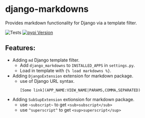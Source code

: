 # django-markdowns

Provides markdown functionality for Django via a template filter.

![Tests](https://github.com/jnphilipp/django-markdowns/actions/workflows/tests.yml/badge.svg)
[![pypi Version](https://img.shields.io/pypi/v/django-markdowns.svg?logo=pypi&logoColor=white)](https://pypi.org/project/django-markdowns/)

## Features:
 * Adding `md` Django template filter.
   * Add `django_markdowns` to `INSTALLED_APPS` in `settings.py`.
   * Load in template with `{% load markdowns %}`.
 * Adding `DjangoExtension` extension for markdown package.
   * use of Django URL syntax.
     ```
     [Some link](APP_NAME:VIEW_NAME|PARAMS,COMMA,SEPARATED)
     ```
 * Adding `SubSupExtension` extionsion for markdown package.
   * use `~subscript~` to get `<sub>subscript</sub>`
   * use `^superscript^` to get `<sup>superscript</sup>`
